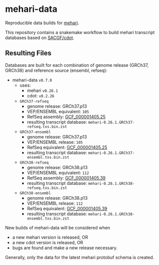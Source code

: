 # mehari-data

Reproducible data builds for [mehari](https://github.com/bihealth/mehari).

This repository contains a snakemake workflow to build mehari transcript databases based on [SACGF/cdot](https://github.com/SACGF/cdot).

## Resulting Files

Databases are built for each combination of genome release (GRCh37, GRCh38) and reference source (ensembl, refseq):

- mehari-data `v0.7.0`
  - uses:
    - mehari `v0.26.1`
    - cdot: `v0.2.26`
  - `GRCh37-refseq`
      - genome release: GRCh37.p13
      - VEP/ENSEMBL equivalent: `105`
      - RefSeq assembly: [GCF\_000001405.25](https://www.ncbi.nlm.nih.gov/assembly/GCF_000001405.25/)
      - resulting transcript database: `mehari-0.26.1.GRCh37-refseq.txs.bin.zst`
  - `GRCh37-ensembl`
      - genome release: GRCh37.p13
      - VEP/ENSEMBL release: `105`
      - RefSeq equivalent: [GCF\_000001405.25](https://www.ncbi.nlm.nih.gov/assembly/GCF_000001405.25/)
      - resulting transcript database: `mehari-0.26.1.GRCh37-ensembl.txs.bin.zst`
  - `GRCh38-refseq`
      - genome release: GRCh38.p13
      - VEP/ENSEMBL equivalent: `112`
      - RefSeq assembly: [GCF\_000001405.39](https://www.ncbi.nlm.nih.gov/assembly/GCF_000001405.39/)
      - resulting transcript database: `mehari-0.26.1.GRCh38-refseq.txs.bin.zst`
  - `GRCh38-ensembl`
      - genome release: GRCh38.p13
      - VEP/ENSEMBL release: `112`
      - RefSeq equivalent: [GCF\_000001405.39](https://www.ncbi.nlm.nih.gov/assembly/GCF_000001405.39/)
      - resulting transcript database: `mehari-0.26.1.GRCh38-ensembl.txs.bin.zst`


New builds of mehari-data will be considered when

- a new mehari version is released, OR
- a new cdot version is released, OR
- bugs are found and make a new release necessary.

Generally, only the data for the latest mehari protobuf schema is created.
